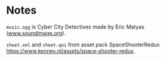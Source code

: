 # Notes

`music.ogg` is Cyber City Detectives made by Eric Matyas (www.soundimage.org).

`sheet.xml` and `sheet.qoi` from asset pack SpaceShooterRedux https://www.kenney.nl/assets/space-shooter-redux.